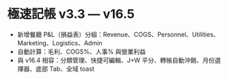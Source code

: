# 極速記帳 v3.3 — v16.5

- 新增餐廳 P&L（損益表）分組：Revenue、COGS、Personnel、Utilities、Marketing、Logistics、Admin
- 自動計算：毛利、COGS%、人事% 與營業利益
- 與 v16.4 相容：分類管理、快捷可編輯、J+W 平分、轉帳自動沖銷、月份選擇器、底部 Tab、全域 toast
